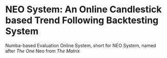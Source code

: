 # NEO System: An Online Candlestick based Trend Following Backtesting System

Numba-based Evaluation Online System, short for NEO System, named after *The One* Neo from *The Matrix*